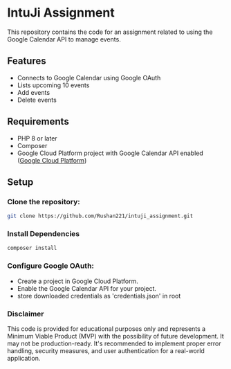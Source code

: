 # IntuJi Assignment

This repository contains the code for an assignment related to using the Google Calendar API to manage events.

## Features

- Connects to Google Calendar using Google OAuth
- Lists upcoming 10 events
- Add events
- Delete events

## Requirements

- PHP 8 or later
- Composer
- Google Cloud Platform project with Google Calendar API enabled ([Google Cloud Platform](https://cloud.google.com/))

## Setup

### Clone the repository:

```bash
git clone https://github.com/Rushan221/intuji_assignment.git
```

### Install Dependencies
```bash
composer install
```
### Configure Google OAuth:
- Create a project in Google Cloud Platform.
- Enable the Google Calendar API for your project.
- store downloaded credentials as 'credentials.json' in root

### Disclaimer
This code is provided for educational purposes only and represents a Minimum Viable Product (MVP) with the possibility of future development. It may not be production-ready. It's recommended to implement proper error handling, security measures, and user authentication for a real-world application.
